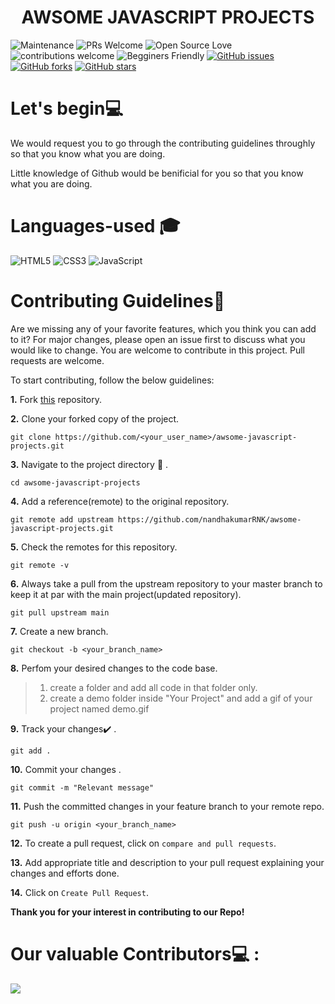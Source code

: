 <h1 align="center">AWSOME JAVASCRIPT PROJECTS</h1>

![Maintenance](https://img.shields.io/badge/Maintained%3F-yes-orange.svg)
![PRs Welcome](https://img.shields.io/badge/PRs-welcome-brightgreen.svg?style=flat-square) 
![Open Source Love](https://img.shields.io/badge/Open%20Source-%E2%9D%A4-red)
![contributions welcome](https://img.shields.io/badge/contributions-welcome-brightgreen.svg?style=flat)
![Begginers Friendly](https://img.shields.io/badge/Begginer%20Friendly%20-Yes-orange)
[![GitHub issues](https://img.shields.io/github/issues/nandhakumarRNK/awsome-javascript-projects)](https://github.com/nandhakumarRNK/awsome-javascript-projects/issues)
[![GitHub forks](https://img.shields.io/github/forks/nandhakumarRNK/awsome-javascript-projects)](https://github.com/nandhakumarRNK/awsome-javascript-projects/network)
[![GitHub stars](https://img.shields.io/github/stars/nandhakumarRNK/awsome-javascript-projects)](https://github.com/nandhakumarRNK/awsome-javascript-projects/stargazers)




# Let's begin💻

We would request you to go through the contributing guidelines throughly so that you know what you are doing.

Little knowledge of Github would be benificial for you so that you know what you are doing.

# Languages-used 🎓
<img alt="HTML5" src="https://img.shields.io/badge/html5%20-%23E34F26.svg?&style=for-the-badge&logo=html5&logoColor=white"/> <img alt="CSS3" src="https://img.shields.io/badge/css3%20-%231572B6.svg?&style=for-the-badge&logo=css3&logoColor=white"/> <img alt="JavaScript" src="https://img.shields.io/badge/javascript%20-%23323330.svg?&style=for-the-badge&logo=javascript&logoColor=%23F7DF1E"/>

# Contributing Guidelines📝

Are we missing any of your favorite features, which you think you can add to it? For major changes, please open an issue first to discuss what you would like to change. You are welcome to contribute in this project. Pull requests are welcome.

To start contributing, follow the below guidelines: 

**1.**  Fork [this](https://github.com/nandhakumarRNK/awsome-javascript-projects) repository.

**2.**  Clone your forked copy of the project.

```
git clone https://github.com/<your_user_name>/awsome-javascript-projects.git
```

**3.** Navigate to the project directory :file_folder: .

```
cd awsome-javascript-projects
```

**4.** Add a reference(remote) to the original repository.

```
git remote add upstream https://github.com/nandhakumarRNK/awsome-javascript-projects.git 
```

**5.** Check the remotes for this repository.

```
git remote -v
```

**6.** Always take a pull from the upstream repository to your master branch to keep it at par with the main project(updated repository).

```
git pull upstream main
```

**7.** Create a new branch.

```
git checkout -b <your_branch_name>
```

**8.** Perfom your desired changes to the code base.
> 1. create a folder and add all code in that folder only.
> 2. create a demo folder inside "Your Project" and add a gif of your project named demo.gif

**9.** Track your changes:heavy_check_mark: .

```
git add . 
```

**10.** Commit your changes .

```
git commit -m "Relevant message"
```

**11.** Push the committed changes in your feature branch to your remote repo.

```
git push -u origin <your_branch_name>
```

**12.** To create a pull request, click on `compare and pull requests`.

**13.** Add appropriate title and description to your pull request explaining your changes and efforts done.

**14.** Click on `Create Pull Request`.


**Thank you for your interest in contributing to our Repo!**



# Our valuable Contributors💻 :
<a href="https://github.com/nandhakumarRNK/awsome-javascript-projects/graphs/contributors">
  <img src="https://contributors-img.web.app/image?repo=nandhakumarRNK/awsome-javascript-projects" />
</a>
